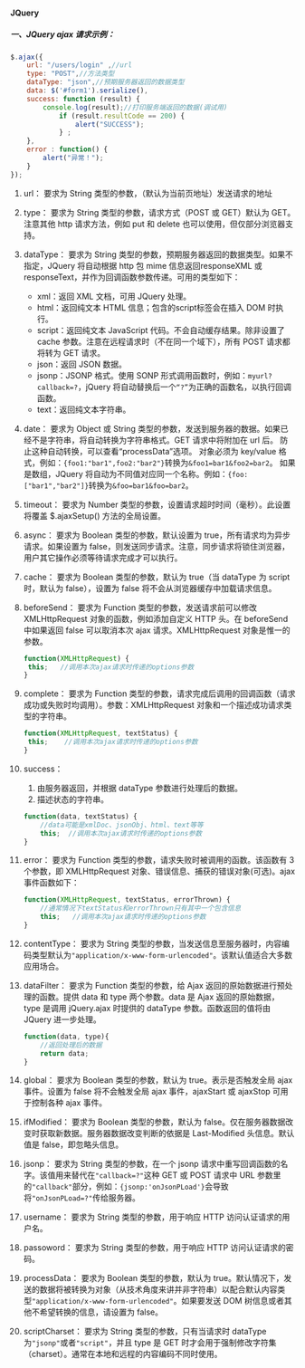 #### JQuery

##### 一、JQuery ajax 请求示例：

````javascript
$.ajax({
    url: "/users/login" ,//url
    type: "POST",//方法类型
    dataType: "json",//预期服务器返回的数据类型
    data: $('#form1').serialize(),
    success: function (result) {
        console.log(result);//打印服务端返回的数据(调试用)
            if (result.resultCode == 200) {
                alert("SUCCESS");
            } ;
    },
    error : function() {
        alert("异常！");
	}
});
````

1.	url：
要求为 String 类型的参数，（默认为当前页地址）发送请求的地址

2.	type：
要求为 String 类型的参数，请求方式（POST 或 GET）默认为 GET。注意其他 http 请求方法，例如 put 和 delete 也可以使用，但仅部分浏览器支持。

3. dataType：
   要求为 String 类型的参数，预期服务器返回的数据类型。如果不指定，JQuery 将自动根据 http 包 mime 信息返回responseXML 或 responseText，并作为回调函数参数传递。可用的类型如下：

   * xml：返回 XML 文档，可用 JQuery 处理。
   * html：返回纯文本 HTML 信息；包含的script标签会在插入 DOM 时执行。
   * script：返回纯文本 JavaScript 代码。不会自动缓存结果。除非设置了 cache 参数。注意在远程请求时（不在同一个域下），所有 POST 请求都将转为 GET 请求。
   * json：返回 JSON 数据。
   * jsonp：JSONP 格式。使用 SONP 形式调用函数时，例如：`myurl?callback=?`，jQuery 将自动替换后一个`“?”`为正确的函数名，以执行回调函数。
   * text：返回纯文本字符串。

4.	date：
要求为 Object 或 String 类型的参数，发送到服务器的数据。如果已经不是字符串，将自动转换为字符串格式。GET 请求中将附加在 url 后。
防止这种自动转换，可以查看“processData”选项。
对象必须为 key/value 格式，例如：`{foo1:"bar1",foo2:"bar2"}`转换为`&foo1=bar1&foo2=bar2`。
如果是数组，JQuery 将自动为不同值对应同一个名称。例如：`{foo:["bar1","bar2"]}`转换为`&foo=bar1&foo=bar2`。

5.	timeout：
要求为 Number 类型的参数，设置请求超时时间（毫秒）。此设置将覆盖 $.ajaxSetup() 方法的全局设置。

6.	async：
要求为 Boolean 类型的参数，默认设置为 true，所有请求均为异步请求。如果设置为 false，则发送同步请求。注意，同步请求将锁住浏览器，用户其它操作必须等待请求完成才可以执行。

7.	cache：
要求为 Boolean 类型的参数，默认为 true（当 dataType 为 script 时，默认为 false），设置为 false 将不会从浏览器缓存中加载请求信息。

8. beforeSend：
   要求为 Function 类型的参数，发送请求前可以修改 XMLHttpRequest 对象的函数，例如添加自定义 HTTP 头。在 beforeSend 中如果返回 false 可以取消本次 ajax 请求。XMLHttpRequest 对象是惟一的参数。

   ````javascript
   function(XMLHttpRequest) {
   	this;   //调用本次ajax请求时传递的options参数
   }
   ````

9. complete：
   要求为 Function 类型的参数，请求完成后调用的回调函数（请求成功或失败时均调用）。参数：XMLHttpRequest 对象和一个描述成功请求类型的字符串。

   ````javascript
   function(XMLHttpRequest, textStatus) {
   	this;    //调用本次ajax请求时传递的options参数
   }
   ````

10. success：
    1) 由服务器返回，并根据 dataType 参数进行处理后的数据。
    2) 描述状态的字符串。

    ````javascript
    function(data, textStatus) {
        //data可能是xmlDoc、jsonObj、html、text等等
        this;  //调用本次ajax请求时传递的options参数
    }
    ````

11. error：
    要求为 Function 类型的参数，请求失败时被调用的函数。该函数有 3 个参数，即 XMLHttpRequest 对象、错误信息、捕获的错误对象(可选)。ajax 事件函数如下：

    ````javascript
    function(XMLHttpRequest, textStatus, errorThrown) {
        //通常情况下textStatus和errorThrown只有其中一个包含信息
        this;   //调用本次ajax请求时传递的options参数
    }
    ````

12.	contentType：
要求为 String 类型的参数，当发送信息至服务器时，内容编码类型默认为`"application/x-www-form-urlencoded"`。该默认值适合大多数应用场合。

13. dataFilter：
    要求为 Function 类型的参数，给 Ajax 返回的原始数据进行预处理的函数。提供 data 和 type 两个参数。data 是 Ajax 返回的原始数据，type 是调用 jQuery.ajax 时提供的 dataType 参数。函数返回的值将由 JQuery 进一步处理。

    ````javascript
    function(data, type){
        //返回处理后的数据
        return data;
    }
    ````

14.	global：
要求为 Boolean 类型的参数，默认为 true。表示是否触发全局 ajax 事件。设置为 false 将不会触发全局 ajax 事件，ajaxStart 或 ajaxStop 可用于控制各种 ajax 事件。

15.	ifModified：
要求为 Boolean 类型的参数，默认为 false。仅在服务器数据改变时获取新数据。服务器数据改变判断的依据是 Last-Modified 头信息。默认值是 false，即忽略头信息。

16.	jsonp：
要求为 String 类型的参数，在一个 jsonp 请求中重写回调函数的名字。该值用来替代在`"callback=?"`这种 GET 或 POST 请求中 URL 参数里的`"callback"`部分，例如：`{jsonp:'onJsonPLoad'}`会导致将`"onJsonPLoad=?"`传给服务器。

17.	username：
要求为 String 类型的参数，用于响应 HTTP 访问认证请求的用户名。

18.	passoword：
要求为 String 类型的参数，用于响应 HTTP 访问认证请求的密码。

19.	processData：
要求为 Boolean 类型的参数，默认为 true。默认情况下，发送的数据将被转换为对象（从技术角度来讲并非字符串）以配合默认内容类型`"application/x-www-form-urlencoded"`。如果要发送 DOM 树信息或者其他不希望转换的信息，请设置为 false。

20.	scriptCharset：
要求为 String 类型的参数，只有当请求时 dataType 为`"jsonp"`或者`"script"`，并且 type 是 GET 时才会用于强制修改字符集（charset）。通常在本地和远程的内容编码不同时使用。